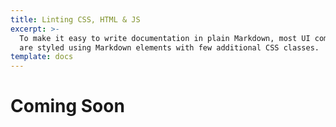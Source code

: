 ```yaml
---
title: Linting CSS, HTML & JS
excerpt: >-
  To make it easy to write documentation in plain Markdown, most UI components
  are styled using Markdown elements with few additional CSS classes.
template: docs
---
```


# Coming Soon
